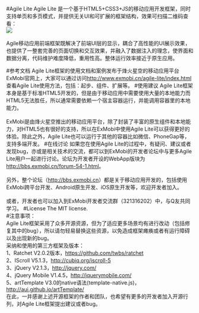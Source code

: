 #Agile Lite
Agile Lite 是一个基于HTML5+CSS3+JS的移动应用开发框架，同时支持单页和多页模式，并提供无关UI和可扩展的框架结构，效果可扫描二维码查看：
<br>
<img src="http://bbs.exmobi.cn/data/attachment/forum/201505/11/111717bbllmuz1waka0z4r.png">
<br><br>
Agile移动应用前端框架既解决了前端UI层的显示，耦合了高性能的UI展示效果，也提供了一整套完善的页面切换和交互效果，并融入了数据注入的理念，使界面和数据分离，代码维护难度降低，重用性高。整体运行效率接近于原生应用。

#参考文档
Agile Lite框架的使用文档和案例发布于烽火星空的移动应用平台ExMobi官网上，大家可以通过访问<http://www.exmobi.cn/agile-lite/index.html>查看Agile Lite使用方法，包括：起步、组件、扩展等。
#使用建议
Agile Lite框架本身是基于标准HTML5开发的，但是由于移动应用中需要使用大量的本地能力而HTML5无法胜任，所以通常需要依赖一个宿主容器运行，并能调用容器里的本地能力。
<br><br>
ExMobi是由烽火星空推出的移动应用平台，除了封装了丰富的原生组件和本地能力，对HTML5也有很好的支持，所以在ExMobi中使用Agile Lite可以获得更好的体验。除此之外，Agile Lite也可以运行于其他的容器比如微信、PhoneGap等，支持多端开发。
#在线讨论
如果您在使用Agile Lite的过程中，有疑问、建议或者发现bug，亦或是相关技术的交流，都可以到ExMobi的开发者论坛中与更多Agile Lite用户一起进行讨论。论坛为开发者开设的WebApp版块为<http://bbs.exmobi.cn/forum-54-1.html>。
<br><br>
另外，整个论坛（<http://bbs.exmobi.cn>）都是关于移动应用开发的，包括使用ExMobi跨平台开发、Android原生开发、iOS原生开发等，欢迎开发者加入。
<br><br>
或者，开发者也可以加入到ExMobi开发者交流群（321316202）中，与Q友共同学习。
#License
The MIT license.
<br>
#注意事项：
<br>
Agile Lite框架采用了众多开源资源，但为了适应更多场景均有进行改动（包括修复其中的bug），所以请勿轻易替换这些资源，以免造成框架瘫痪或者有运行障碍以及出现新的bug。
<br>
采纳和使用的第三方框架及版本：<br>
1、Ratchet V2.0.2版本，<https://github.com/twbs/ratchet><br>
2、IScroll V5.1.3，<http://cubiq.org/iscroll-5><br>
3、jQuery V2.1.3，<http://jquery.com/><br>
4、jQuery Mobile V1.4.5，<http://jquerymobile.com/><br>
5、artTemplate V3.0的native语法(template-native.js)，<http://aui.github.io/artTemplate/><br>
在此，一并感谢上述开源框架的作者和团队，也希望有更多的开发者加入开源行列，对Agile Lite框架提出建议或者bug。